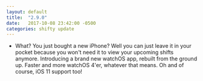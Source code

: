 ```yaml
---
layout: default
title:  "2.9.0"
date:   2017-10-08 23:42:00 -0500
categories: shifty update
---
```


* What? You just bought a new iPhone? Well you can just leave it in your pocket because you won't need it to view your upcoming shifts anymore. Introducing a brand new watchOS app, rebuilt from the ground up. Faster and more watchOS 4'er, whatever that means. Oh and of course, iOS 11 support too!